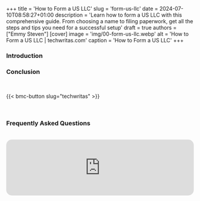 +++
title = 'How to Form a US LLC'
slug = 'form-us-llc'
date = 2024-07-10T08:58:27+01:00
description = 'Learn how to form a US LLC with this comprehensive guide. From choosing a name to filing paperwork, get all the steps and tips you need for a successful setup'
draft = true
authors = ["Emmy Steven"]
[cover]
image = 'img/00-form-us-llc.webp'
alt = 'How to Form a US LLC | techwritas.com'
caption = 'How to Form a US LLC'
+++

### Introduction

### Conclusion

<br/>

{{< bmc-button slug="techwritas" >}}

<br/>

### Frequently Asked Questions

<br/>

<iframe
    src="https://techwritas.substack.com/embed"
    style="width:100%; height:150px; border:none; overflow:hidden; border-radius:15px;">
</iframe>
